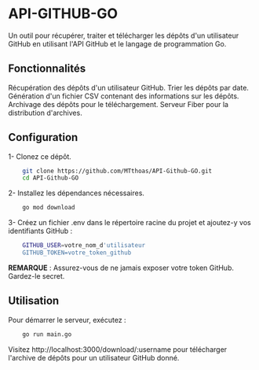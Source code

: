 # API-GITHUB-GO

Un outil pour récupérer, traiter et télécharger les dépôts d'un utilisateur GitHub en utilisant l'API GitHub et le langage de programmation Go.

## Fonctionnalités

Récupération des dépôts d'un utilisateur GitHub.
Trier les dépôts par date.
Génération d'un fichier CSV contenant des informations sur les dépôts.
Archivage des dépôts pour le téléchargement.
Serveur Fiber pour la distribution d'archives.

## Configuration

1- Clonez ce dépôt.

```bash
    git clone https://github.com/MTthoas/API-Github-GO.git
    cd API-Github-GO
```


2- Installez les dépendances nécessaires.

```bash
    go mod download
```

3- Créez un fichier .env dans le répertoire racine du projet et ajoutez-y vos identifiants GitHub :


```bash
    GITHUB_USER=votre_nom_d'utilisateur
    GITHUB_TOKEN=votre_token_github
```
**REMARQUE** : Assurez-vous de ne jamais exposer votre token GitHub. Gardez-le secret.

## Utilisation

Pour démarrer le serveur, exécutez :

```bash
    go run main.go
```

Visitez http://localhost:3000/download/:username pour télécharger l'archive de dépôts pour un utilisateur GitHub donné.

